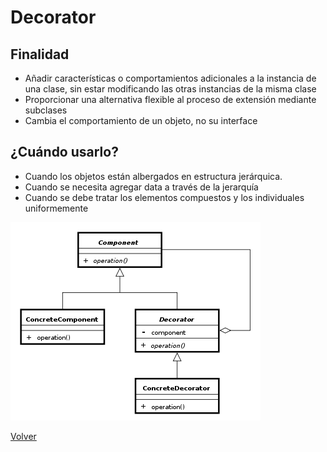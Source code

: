 # Decorator

## Finalidad

* Añadir características o comportamientos adicionales a la instancia de una clase, sin estar modificando las otras instancias de la misma clase
* Proporcionar una alternativa flexible al proceso de extensión mediante subclases
* Cambia el comportamiento de un objeto, no su interface

## ¿Cuándo usarlo?

* Cuando los objetos están albergados en estructura jerárquica.
* Cuando se necesita agregar data a través de la jerarquía
* Cuando se debe tratar los elementos compuestos y los individuales uniformemente

![Decorator pattern](/src/patterns/assets/decorator.png)

[Volver](/README.md)
